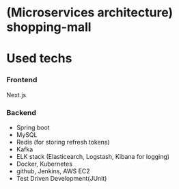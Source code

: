 # (Microservices architecture) shopping-mall

# Used techs
### Frontend
Next.js
### Backend
- Spring boot
- MySQL
- Redis (for storing refresh tokens)
- Kafka
- ELK stack (Elasticearch, Logstash, Kibana for logging)
- Docker, Kubernetes
- github, Jenkins, AWS EC2
- Test Driven Development(JUnit)
